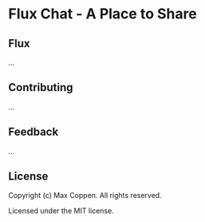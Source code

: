 # Flux Chat - A Place to Share

## Flux
...

## Contributing
...

## Feedback
...

## License
Copyright (c) Max Coppen. All rights reserved.

Licensed under the MIT license.
